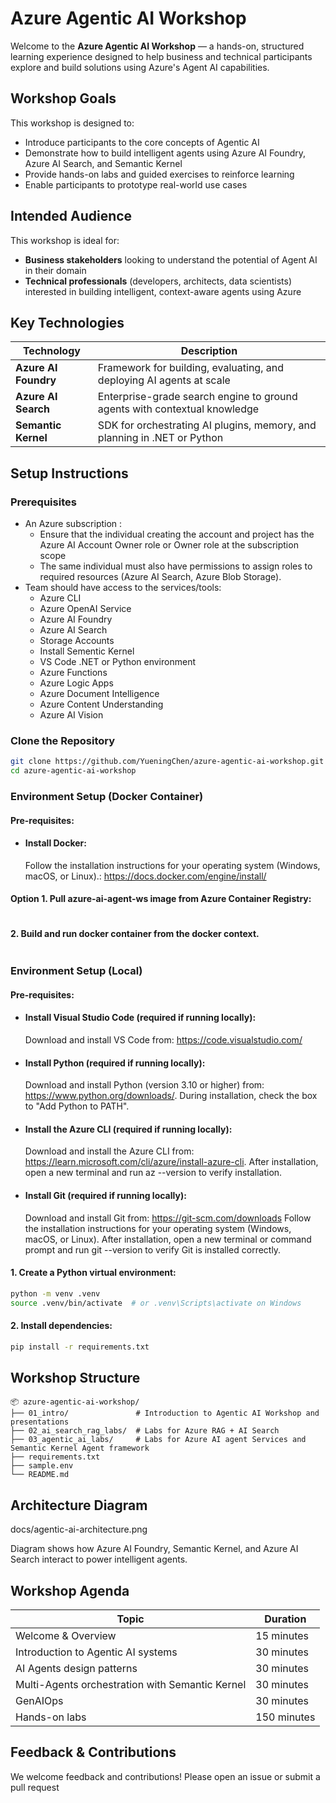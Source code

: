 # Azure Agentic AI Workshop

Welcome to the **Azure Agentic AI Workshop** — a hands-on, structured learning experience designed to help business and technical participants explore and build solutions using Azure's Agent AI capabilities.

## Workshop Goals

This workshop is designed to:
- Introduce participants to the core concepts of Agentic AI
- Demonstrate how to build intelligent agents using Azure AI Foundry, Azure AI Search, and Semantic Kernel
- Provide hands-on labs and guided exercises to reinforce learning
- Enable participants to prototype real-world use cases

## Intended Audience

This workshop is ideal for:
- **Business stakeholders** looking to understand the potential of Agent AI in their domain
- **Technical professionals** (developers, architects, data scientists) interested in building intelligent, context-aware agents using Azure

## Key Technologies
| Technology         | Description                                                                 |
|--------------------|-----------------------------------------------------------------------------|
| **Azure AI Foundry** | Framework for building, evaluating, and deploying AI agents at scale      |
| **Azure AI Search**  | Enterprise-grade search engine to ground agents with contextual knowledge |
| **Semantic Kernel**  | SDK for orchestrating AI plugins, memory, and planning in .NET or Python  |

## Setup Instructions

### Prerequisites
- An Azure subscription : 
   - Ensure that the individual creating the account and project has the Azure AI Account Owner role or Owner role at the subscription scope
   - The same individual must also have permissions to assign roles to required resources (Azure AI Search, Azure Blob Storage).
- Team should have access to the services/tools:
   - Azure CLI 
   - Azure OpenAI Service
   - Azure AI Foundry
   - Azure AI Search
   - Storage Accounts
   - Install Sementic Kernel
   - VS Code .NET or Python environment
   - Azure Functions
   - Azure Logic Apps
   - Azure Document Intelligence
   - Azure Content Understanding
   - Azure AI Vision


### Clone the Repository
```bash
git clone https://github.com/YueningChen/azure-agentic-ai-workshop.git
cd azure-agentic-ai-workshop
```

### Environment Setup (Docker Container)

#### Pre-requisites: 
- #### Install Docker: 

   Follow the installation instructions for your operating system (Windows, macOS, or Linux).: https://docs.docker.com/engine/install/
 
#### Option 1. Pull azure-ai-agent-ws image from Azure Container Registry:
```bash

```
#### 2. Build and run docker container from the docker context. 
```bash

```


### Environment Setup (Local)

#### Pre-requisites: 
- #### Install Visual Studio Code (required if running locally): 

   Download and install VS Code from: https://code.visualstudio.com/
- #### Install Python (required if running locally):

   Download and install Python (version 3.10 or higher) from: https://www.python.org/downloads/. During installation, check the box to "Add Python to PATH".

- #### Install the Azure CLI (required if running locally): 

   Download and install the Azure CLI from: https://learn.microsoft.com/cli/azure/install-azure-cli. After installation, open a new terminal and run az --version to verify installation.
- #### Install Git (required if running locally): 

   Download and install Git from: https://git-scm.com/downloads
   Follow the installation instructions for your operating system (Windows, macOS, or Linux).
   After installation, open a new terminal or command prompt and run git --version to verify Git is installed correctly.


#### 1. Create a Python virtual environment:
```bash
python -m venv .venv
source .venv/bin/activate  # or .venv\Scripts\activate on Windows
```
#### 2. Install dependencies:
```bash
pip install -r requirements.txt
```



## Workshop Structure
```
📦 azure-agentic-ai-workshop/
├── 01_intro/               # Introduction to Agentic AI Workshop and presentations
├── 02_ai_search_rag_labs/  # Labs for Azure RAG + AI Search
├── 03_agentic_ai_labs/     # Labs for Azure AI agent Services and Semantic Kernel Agent framework
├── requirements.txt
├── sample.env
└── README.md
```
## Architecture Diagram
docs/agentic-ai-architecture.png

Diagram shows how Azure AI Foundry, Semantic Kernel, and Azure AI Search interact to power intelligent agents.

## Workshop Agenda

|Topic | Duration
|-----|-------|
|Welcome & Overview |15 minutes	|
|Introduction to Agentic AI systems | 30 minutes | 
|AI Agents design patterns | 30 minutes | 
|Multi-Agents orchestration with Semantic Kernel | 30 minutes |
|GenAIOps | 30 minutes
|Hands-on labs	| 150 minutes |


## Feedback & Contributions
We welcome feedback and contributions! Please open an issue or submit a pull request

